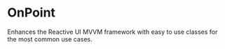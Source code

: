 # OnPoint
Enhances the Reactive UI MVVM framework with easy to use classes for the most common use cases.
